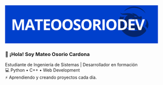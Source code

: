 ![Banner](https://raw.githubusercontent.com/mateoosoriodev/mateoosoriodev/e46da3f8d71f04143ac2bebcf2ed3970e5bf43d1/banner_marca_personal.png)

### 👋 ¡Hola! Soy Mateo Osorio Cardona  
Estudiante de Ingeniería de Sistemas | Desarrollador en formación  
💻 Python • C++ • Web Development  
⚡ Aprendiendo y creando proyectos cada día.
